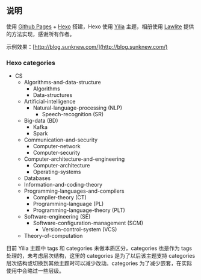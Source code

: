 ## 说明

使用 [Github Pages](https://pages.github.com/) + [Hexo](https://hexo.io/) 搭建，Hexo 使用 [Yilia](https://github.com/litten/hexo-theme-yilia) 主题，相册使用 [Lawlite](http://lawlite.me/2017/04/13/Hexo-Github%E5%AE%9E%E7%8E%B0%E7%9B%B8%E5%86%8C%E5%8A%9F%E8%83%BD/) 提供的方法实现，感谢所有作者。

示例效果：[http://blog.sunknew.com/](http://blog.sunknew.com/)



### Hexo categories

- CS
  - Algorithms-and-data-structure
    - Algorithms
    - Data-structures
  - Artificial-intelligence
    - Natural-language-processing (NLP)
      - Speech-recognition (SR)
  - Big-data (BD)
    - Kafka
    - Spark
  - Communication-and-security
    - Computer-network
    - Computer-security
  - Computer-architecture-and-engineering
    - Computer-architecture
    - Operating-systems
  - Databases
  - Information-and-coding-theory
  - Programming-languages-and-compilers
    - Compiler-theory (CT)
    - Programming-language (PL)
    - Programming-language-theory (PLT)
  - Software-engineering (SE)
    - Software-configuration-management (SCM)
      - Version-control-system (VCS)
  - Theory-of-computation


目前 Yilia 主题中 tags 和 categories 未做本质区分，categories 也是作为 tags 处理的，未考虑层次结构，这里的 categories 是为了以后该主题支持 categories 层次结构或切换到其他主题时可以减少改动。categories 为了减少嵌套，在实际使用中会略过一些层级。